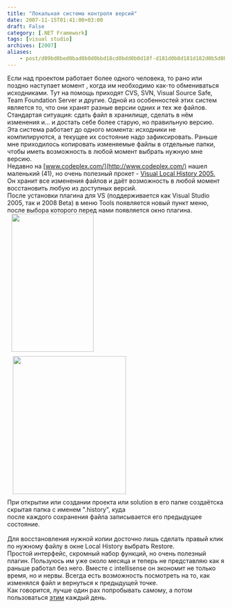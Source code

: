 ```yaml
---
title: "Локальная система контроля версий"
date: 2007-11-15T01:41:00+03:00
draft: False
category: [.NET Framework]
tags: [visual studio]
archives: [2007]
aliases:
    - post/d09bd0bed0bad0b0d0bbd18cd0bdd0b0d18f-d181d0b8d181d182d0b5d0bcd0b0-d0bad0bed0bdd182d180d0bed0bbd18f-d0b2d0b5d180d181d0b8d0b8.aspx
---
```



Если над проектом работает более одного человека, то рано или поздно наступает момент , когда им необходимо как-то обмениваться исходниками. Тут на помощь приходят CVS, SVN, Visual Source Safe, Team Foundation Server и другие. Одной из особенностей этих систем является то, что они хранят разные версии одних и тех же файлов. Стандартая ситуация: сдать файл в хранилище, сделать в нём изменения и... и достать себе более старую, но правильную версию. Эта система работает до одного момента: исходники не компилируются, а текущее их состояние надо зафиксировать. Раньше мне приходилось копировать изменяемые файлы в отдельные папки, чтобы иметь возможность в любой момент выбрать нужную мне версию.<br /> Недавно на [www.codeplex.com/](http://www.codeplex.com/) нашел маленький (41), но очень полезный прокет - [Visual Local History 2005.](http://www.codeplex.com/VLH2005/) Он хранит все изменения файлов и даёт возможность в любой момент восстановить любую из доступных версий.<br /> После установки плагина для VS (поддерживается как Visual Studio 2005, так и 2008 Beta) в меню Tools появляется новый пункт меню, после выбора которого перед нами появляется окно плагина.[<img id="BLOGGER_PHOTO_ID_5133176154407603922" style="margin: 0pt 10pt 10px 10px; cursor: pointer" src="http://bp2.blogger.com/_SbkQyMk08No/Rzy0hAT4jtI/AAAAAAAAAAM/FEjaKmtAsZU/s320/1.jpg" border="0" alt="" width="190" height="320" />](http://bp2.blogger.com/_SbkQyMk08No/Rzy0hAT4jtI/AAAAAAAAAAM/FEjaKmtAsZU/s1600-h/1.jpg)<br /> [<img id="BLOGGER_PHOTO_ID_5133177219559493346" style="margin: 0pt 10px 10px 10pt; cursor: pointer" src="http://bp2.blogger.com/_SbkQyMk08No/Rzy1fAT4juI/AAAAAAAAAAU/GBR4gHKaC_w/s320/2.jpg" border="0" alt="" width="262" height="320" />](http://bp2.blogger.com/_SbkQyMk08No/Rzy1fAT4juI/AAAAAAAAAAU/GBR4gHKaC_w/s1600-h/2.jpg)<br /> При открытии или создании проекта или solution в его папке создаётска скрытая папка с именем ".history", куда<br /> после каждого сохранения файла записывается его предыдущее состояние.<br /> <br /> Для восстановления нужной копии досточно лишь сделать правый клик по нужному файлу в окне Local History выбрать Restore.<br /> Простой интерфейс, скромный набор функций, но очень полезный плагин. Пользуюсь им уже около месяца и теперь не представляю как я раньше работал без него. Вместе с intellisense он экономит не только время, но и нервы. Всегда есть возможность посмотреть на то, как изменялся файл и вернуться к предыдущей точке.<br /> Как говорится, лучше один рах попробывать самому, а потом пользоваться [этим](http://www.codeplex.com/VLH2005/Release/ProjectReleases.aspx?ReleaseId=8119) каждый день.

